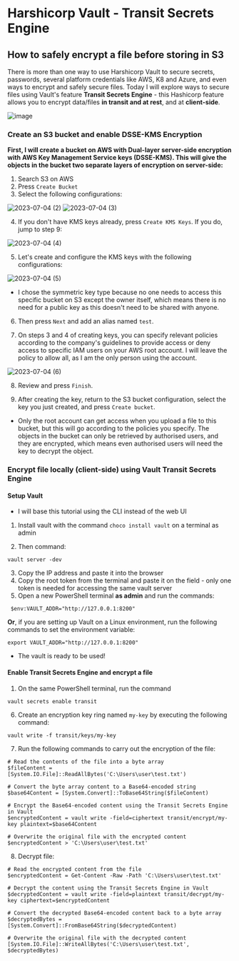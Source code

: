 # Harshicorp Vault - Transit Secrets Engine

## How to safely encrypt a file before storing in S3

There is more than one way to use Harshicorp Vault to secure secrets, passwords, several platform credentials like AWS, K8 and Azure, and even ways to encrypt and safely secure files. Today I will explore ways to secure files using Vault's feature **Transit Secrets Engine** - this Hashicorp feature allows you to encrypt data/files **in transit and at rest**, and at **client-side**.

![image](https://github.com/janeteneto/Harshicorp-Vault/assets/129942042/8da9f268-accd-4340-bcf4-59818f7a4fd9)

### Create an S3 bucket and enable DSSE-KMS Encryption

**First, I will create a bucket on AWS with Dual-layer server-side encryption with AWS Key Management Service keys (DSSE-KMS). This will give the objects in the bucket two separate layers of encryption on server-side:**

1. Search S3 on AWS
2. Press `Create Bucket`
3. Select the following configurations:

![2023-07-04 (2)](https://github.com/janeteneto/Harshicorp-Vault/assets/129942042/e5674ff5-a9be-4de7-b627-a1d4d1afa54e)
![2023-07-04 (3)](https://github.com/janeteneto/Harshicorp-Vault/assets/129942042/7c2dd586-0ffa-4daa-9e61-152990d8189d)

4. If you don't have KMS keys already, press `Create KMS Keys`. If you do, jump to step 9:

![2023-07-04 (4)](https://github.com/janeteneto/Harshicorp-Vault/assets/129942042/794a24a7-67d4-4002-b96d-ac6331858e5c)

5. Let's create and configure the KMS keys with the following configurations:

![2023-07-04 (5)](https://github.com/janeteneto/Harshicorp-Vault/assets/129942042/f711022f-8c9a-4a60-a80b-39368f97b0c3)

- I chose the symmetric key type because no one needs to access this specific bucket on S3 except the owner itself, which means there is no need for a public key as this doesn't need to be shared with anyone.

6. Then press `Next` and add an alias named `test`.

7. On steps 3 and 4 of creating keys, you can specify relevant policies according to the company's guidelines to provide access or deny access to specific IAM users on your AWS root account. I will leave the policy to allow all, as I am the only person using the account.

![2023-07-04 (6)](https://github.com/janeteneto/Harshicorp-Vault/assets/129942042/f6a5f964-2bf1-498e-8a16-117d5c45f8c8)

8. Review and press `Finish`.

9. After creating the key, return to the S3 bucket configuration, select the key you just created, and press `Create bucket`.

- Only the root account can get access when you upload a file to this bucket, but this will go according to the policies you specify. The objects in the bucket can only be retrieved by authorised users, and they are encrypted, which means even authorised users will need the key to decrypt the object.

### Encrypt file locally (client-side) using Vault Transit Secrets Engine

#### Setup Vault
- I will base this tutorial using the CLI instead of the web UI

1. Install vault with the command `choco install vault` on a terminal as admin

2. Then command:
````
vault server -dev
````

3. Copy the IP address and paste it into the browser
4. Copy the root token from the terminal and paste it on the field - only one token is needed for accessing the same vault server
5. Open a new PowerShell terminal **as admin** and run the commands:
````
 $env:VAULT_ADDR="http://127.0.0.1:8200"
````
**Or**, if you are setting up Vault on a Linux environment, run the following commands to set the environment variable:
````
export VAULT_ADDR="http://127.0.0.1:8200"
````

- The vault is ready to be used!

#### Enable Transit Secrets Engine and encrypt a file

1. On the same PowerShell terminal, run the command
````
vault secrets enable transit
````

6. Create an encryption key ring named `my-key` by executing the following command:
````
vault write -f transit/keys/my-key
````
7. Run the following commands to carry out the encryption of the file:

````
# Read the contents of the file into a byte array
$fileContent = [System.IO.File]::ReadAllBytes('C:\Users\user\test.txt')

# Convert the byte array content to a Base64-encoded string
$base64Content = [System.Convert]::ToBase64String($fileContent)

# Encrypt the Base64-encoded content using the Transit Secrets Engine in Vault
$encryptedContent = vault write -field=ciphertext transit/encrypt/my-key plaintext=$base64Content

# Overwrite the original file with the encrypted content
$encryptedContent > 'C:\Users\user\test.txt'
````

8. Decrypt file:
````
# Read the encrypted content from the file
$encryptedContent = Get-Content -Raw -Path 'C:\Users\user\test.txt'

# Decrypt the content using the Transit Secrets Engine in Vault
$decryptedContent = vault write -field=plaintext transit/decrypt/my-key ciphertext=$encryptedContent

# Convert the decrypted Base64-encoded content back to a byte array
$decryptedBytes = [System.Convert]::FromBase64String($decryptedContent)

# Overwrite the original file with the decrypted content
[System.IO.File]::WriteAllBytes('C:\Users\user\test.txt', $decryptedBytes)
````
